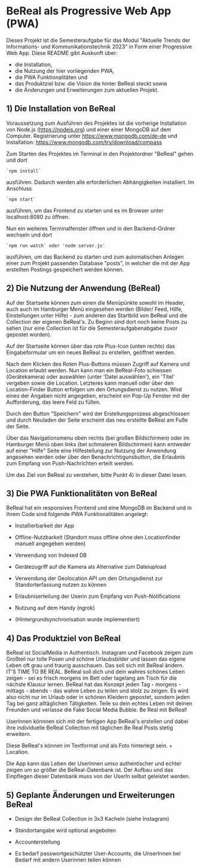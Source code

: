 # BeReal als Progressive Web App (PWA)

Dieses Projekt ist die Semesteraufgabe für das Modul "Aktuelle Trends der Informations- und Kommunikationstechnik 2023" in Form einer Progressive Web App. 
Diese README gibt Auskunft über:

- die Installation, 
- die Nutzung der hier vorliegenden PWA, 
- die PWA Funktionalitäten und 
- das Produktziel bzw. die Vision die hinter BeReal steckt sowie 
- die Änderungen und Erweiterungen zum aktuellen Projekt. 


## 1) Die Installation von BeReal

Voraussetzung zum Ausführen des Projektes ist die vorherige Installation von Node.js (https://nodejs.org) und einer einer MongoDB auf dem Computer.
Registrierung unter https://www.mongodb.com/de-de und Installation: https://www.mongodb.com/try/download/compass


Zum Starten des Projektes im Terminal in den Projektordner "BeReal" gehen und dort 

    `npm install`

ausführen. Dadurch werden alle erforderlichen Abhängigkeiten installiert. Im Anschluss

	`npm start` 

ausführen, um das Frontend zu starten und es im Browser unter localhost:8080 zu öffnen.


Nun ein weiteres Terminalfenster öffnen und in den Backend-Ordner wechseln und dort
    
    `npm run watch` oder 'node server.js'

ausführen, um das Backend zu starten und zum automatischen Anlegen einer zum Projekt passenden Database "posts", in welcher die mit der App erstellten Postings gespeichert werden können.



## 2) Die Nutzung der Anwendung (BeReal)

Auf der Startseite können zum einen die Menüpünkte sowohl im Header, auch auch im Hamburger Menü eingesehen werden (Bilder/ Feed, Hilfe, Einstellungen unter Hilfe) - zum anderen das Startbild von BeReal und die Collection der eigenen BeReal's. Zu Beginn sind dort noch keine Posts zu sehen (nur eine Collection ist für die Semesteraufgabenabgabe zuvor gepostet worden).

Auf der Startseite können über das rote Plus-Icon (unten rechts) das Eingabeformular um ein neues BeReal zu erstellen, geöffnet werden.

Nach dem Klicken des Roten Plus-Buttons müssen Zugriff auf Kamera und Location erlaubt werden. Nun kann man ein BeReal-Foto schiessen (Gerätekamera) oder auswählen (unter 'Datei auswählen'), ein 'Titel' vergeben sowie die Location. Letzteres kann manuell oder über den Location-Finder Button erfolgen um den Ortungsdienst zu nutzen.
Wird eines der Angaben nicht angegeben, erscheint ein Pop-Up Fenster mit der Aufforderung, das leere Feld zu füllen.

Durch den Button "Speichern" wird der Erstellungsprozess abgeschlossen und durch Neuladen der Seite erscheint das neu erstellte BeReal am Fuße der Seite. 

Über das Navigationsmenu oben rechts (bei großen Bildschirmen) oder im Hamburger Menü oben links (bei schmaleren Bildschirmen) kann entweder auf einer "Hilfe" Seite eine Hilfestellung zur Nutzung der Anwendung angesehen werden oder über den Benachrichtigunsbutton, die Erlaubnis zum Empfang von Push-Nachrichten erteilt werden.

Um das Ziel von BeReal zu verstehen, bitte Punkt 4) in dieser Datei lesen.


## 3) Die PWA Funktionalitäten von BeReal

BeReal hat ein responsives Frontend und eine MongoDB im Backend 
und in ihrem Code sind folgende PWA Funktionalitäten angelegt:

- Installierbarkeit der App

- Offline-Nutzbarkeit (Standort muss offline ohne den Locationfinder manuell angegeben werden)

- Verwendung von Indexed DB

- Gerätezugriff auf die Kamera als Alternative zum Dateiupload

- Verwendung der Geolocation API um den Ortungsdienst zur Standorterfassung nutzen zu können

- Erlaubniserteilung der Userin zum Empfang von Push-Notifications

- Nutzung auf dem Handy (ngrok)

- (Hintergrundsynchronisation wurde implementiert)


## 4) Das Produktziel von BeReal 

BeReal ist SocialMedia in Authentisch. Instagram und Facebook zeigen zum Großteil nur tolle Posen und schöne Urlaubsbilder und lassen das eigene Leben oft grau und traurig ausschauen. Das soll sich mit BeReal ändern. IT'S TIME TO BE REAL. BeReal soll dich und dein wahres schönes Leben zeigen - sei es frisch morgens im Bett oder tagelang am Tisch für die nächste Klausur lernen. BeReal hat das Konzept jeden Tag - morgens - mittags - abends - das wahre Leben zu teilen und stolz zu zeigen. Es wird also nicht nur im Urlaub oder in schönen Kleidern gepostet, sondern jeden Tag bei ganz alltäglichen Tätigkeiten. Teile so dein echtes Leben mit deinen Freunden und verlasse die Fake Social Media Bubble. Be Real mit BeReal!

UserInnen könnnen sich mit der fertigen App BeReal's erstellen und dabei ihre individuelle BeReal Collection mit täglichen Be Real Posts stetig erweitern. 

Diese BeReal's können im Textformat und als Foto hinterlegt sein. + Location.

Die App kann das Leben der UserInnen umso authentischer und echter zeigen um so größer die BeReal-Datenbank ist. Der Aufbau und das Einpflegen dieser Datenbank muss von der UserIn selbst geleistet werden. 


## 5) Geplante Änderungen und Erweiterungen BeReal

- Design der BeReal Collection in 3x3 Kacheln (siehe Instagram)

- Standortangabe wird optional angeboten

- Accounterstellung

- Es bedarf passwortgeschützter User-Accounts, die UnserInnen bei Bedarf mit andern Userinnen teilen können

